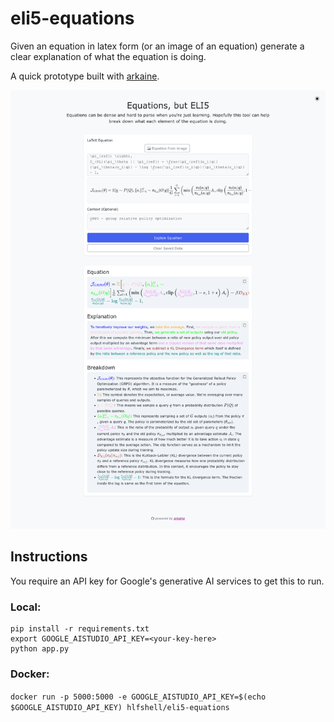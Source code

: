 # eli5-equations

Given an equation in latex form (or an image of an equation) generate a clear explanation of what the equation is doing.

A quick prototype built with [arkaine](https://github.com/hlfshell/arkaine).

![screenshot](eli5-equations.png)

## Instructions
You require an API key for Google's generative AI services to get this to run.

### Local:
```
pip install -r requirements.txt
export GOOGLE_AISTUDIO_API_KEY=<your-key-here>
python app.py
```

### Docker:
`docker run -p 5000:5000 -e GOOGLE_AISTUDIO_API_KEY=$(echo $GOOGLE_AISTUDIO_API_KEY) hlfshell/eli5-equations`
